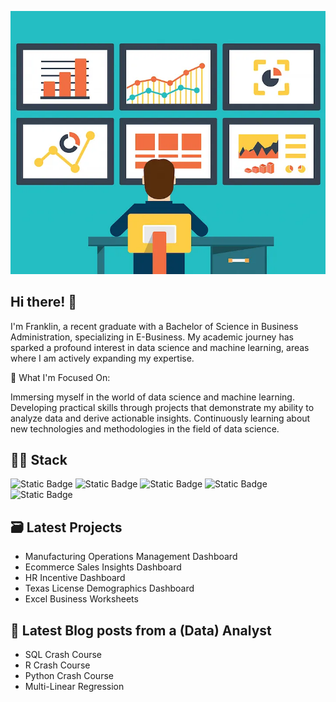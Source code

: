 
![temp_banner](assets/Banner.png)

## Hi there! 👋
I'm Franklin, a recent graduate with a Bachelor of Science in Business Administration, specializing in E-Business. My academic journey has sparked a profound interest in data science and machine learning, areas where I am actively expanding my expertise.

🌱 What I'm Focused On:

Immersing myself in the world of data science and machine learning.
Developing practical skills through projects that demonstrate my ability to analyze data and derive actionable insights.
Continuously learning about new technologies and methodologies in the field of data science.

## 👨‍💻 Stack
![Static Badge](https://img.shields.io/badge/Language-MySQL-blue)  ![Static Badge](https://img.shields.io/badge/Language-R-blue)  ![Static Badge](https://img.shields.io/badge/Language-Python-blue)  ![Static Badge](https://img.shields.io/badge/Language-PowerBI-orange)  ![Static Badge](https://img.shields.io/badge/Language-Excel-orange)  


## 🗃️ Latest Projects
* Manufacturing Operations Management Dashboard
* Ecommerce Sales Insights Dashboard 
* HR Incentive Dashboard
* Texas License Demographics Dashboard
* Excel Business Worksheets

## 📝 Latest Blog posts from a (Data) Analyst
* SQL Crash Course
* R Crash Course
* Python Crash Course
* Multi-Linear Regression





